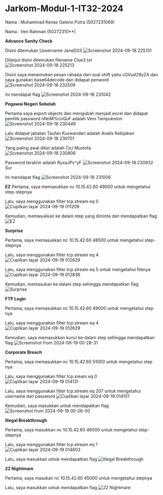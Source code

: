 # Jarkom-Modul-1-IT32-2024

Nama : Muhammad Kenas Galeno Putra (5027231069)

Nama : Veri Rahman (50272310**)

**Advance Sanity Check**

Disini ditemukan Ussername JaneD03
![Screenshot 2024-09-18 225131](https://github.com/user-attachments/assets/45c22dfb-0913-44e0-86db-2fb10d889e7c)


Dilanjut disini ditemukan filename Clue3.txt
![Screenshot 2024-09-18 225213](https://github.com/user-attachments/assets/8c1b993e-17b5-4cdf-be0c-c36c2d012786)


Disini saya menemukan pesan rahasia dari soal shift yaitu cGVud29yZA dan saya gunakan base64decode dan didapat penword
![Screenshot 2024-09-18 232509](https://github.com/user-attachments/assets/e29a4d01-b88f-4284-8e6f-12aacfb4d9d9)

Ini mendapat flag
![Screenshot 2024-09-18 231042](https://github.com/user-attachments/assets/f47465a0-c8c5-464e-b4c4-efe9b74e62be)

**Pegawai Negeri Sebelah**

Pertama saya export objects dan mengubah menjadi excel dan didapat pemilik password nNnM%coQuF adalah Vero Tampubolon
![Screenshot 2024-09-18 230449](https://github.com/user-attachments/assets/1f02b123-42cc-49aa-9dd0-75e1b760be1f)

Lalu didapat jabatan Taufan Kuswandari adalah Analis Kebijakan
![Screenshot 2024-09-18 230701](https://github.com/user-attachments/assets/b29b0406-40c3-4c8d-ac5a-431a3a499e5e)

Yang paling awal dilist adalah Cici Mustofa
![Screenshot 2024-09-18 230808](https://github.com/user-attachments/assets/f6ebb17c-49f9-43d1-a882-587a40983aaf)

Password terakhir adalah RyxaJPv^yF
![Screenshot 2024-09-18 230932](https://github.com/user-attachments/assets/aca5a677-fb80-46b2-9ca9-0af791ca6a67)Sur

Ini mendapat flag
![Screenshot 2024-09-18 231006](https://github.com/user-attachments/assets/caf741f8-de72-43ea-9031-b91ef6b9a723)

**EZ**
Pertama, saya memasukkan nc 10.15.42.60 49000 untuk mengetahui step-stepnya

Lalu, saya menggunakan filter tcp.stream eq 0
![Cuplikan layar 2024-09-19 011209](https://github.com/user-attachments/assets/a107e477-795a-4206-b414-7f972417adde)

Kemudian, memasukkan ke dalam step yang diminta dan mendapatkan flag
![EZ](https://github.com/user-attachments/assets/e8844712-dfbc-4d64-9f01-3eaa8de7a3b2)

**Surprise**

Pertama, saya memasukkan nc 10.15.42.60 48500 untuk mengetahui step-stepnya

Lalu, saya menggunakan filter tcp.stream eq 4
![Cuplikan layar 2024-09-19 012629](https://github.com/user-attachments/assets/2252f6f4-027b-4dc3-b55a-7ba3a01fcb08)

Lalu, saya menggunakan filter tcp.stream eq 5 untuk mengetahui filenya
![Cuplikan layar 2024-09-19 012836](https://github.com/user-attachments/assets/961c29cd-66c8-4a08-bac6-81105a0f400a)

Kemudian, memasukan ke dalam step sehingga mendapatkan flag
![Surprise](https://github.com/user-attachments/assets/4842ce6f-af82-4dc8-81af-2c988bebaac8)

**FTP Login**

Pertama, saya memasukkan nc 10.15.42.60 49000 untuk mengetahui step nya

Lalu, saya menggunakan filter tcp.stream eq 4
![Cuplikan layar 2024-09-19 012629](https://github.com/user-attachments/assets/2252f6f4-027b-4dc3-b55a-7ba3a01fcb08)

Kemudian, saya memasukkan kunci ke dalam step sehingga mendapatkan flag
![Screenshot from 2024-09-19 00-28-31](https://github.com/user-attachments/assets/9fa64eb8-c3f0-4ce7-9dd7-a2725d2b41ae)

**Corporate Breach**

Pertama, saya memasukkan nc 10.15.42.60 51000 untuk mengetahui step nya

Lalu, saya menggunakan filter tcp.sream eq 0
![Cuplikan layar 2024-09-19 014131](https://github.com/user-attachments/assets/dbb3c458-dc3b-43b9-b8b8-d0b5b713f8f3)

Lalu, saya menggunakan filter tcp.stream eq 207 untuk mengetahui username dan password
![Cuplikan layar 2024-09-19 014151](https://github.com/user-attachments/assets/203d82ac-cadd-4250-91e7-b8a6ce93f3ff)

Kemudian, saya masukkan untuk mendapatkan flag
![Screenshot from 2024-09-19 00-26-00](https://github.com/user-attachments/assets/52b2747d-0bc9-4601-b521-39d5138cc696)

**Illegal Breakthrough**

Pertama, saya masukkan nc 10.15.42.60 46000 untuk mengetahui step-stepnya

Lalu, saya menggunakan filter tcp.stream eq 1
![Cuplikan layar 2024-09-19 014603](https://github.com/user-attachments/assets/7c0dd572-17bb-47f9-ac8d-1b01759af6f4)

Lalu, saya masukkan untuk mendapatkan flag
![Illegal Breakthrough](https://github.com/user-attachments/assets/90010147-3690-4a05-843c-4f9e99496816)

**22 Nightmare**

Pertama, saya masukan nc 10.15.42.60 45000 untuk mengetahui stepnya

Lalu, saya masukkan untuk mendapatkan flag
![22 Nightmare](https://github.com/user-attachments/assets/aa51ed12-54b2-4a1c-903d-cf48af4bbdf7)















